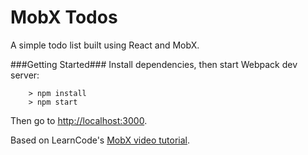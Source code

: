 # MobX Todos

A simple todo list built using React and MobX.

###Getting Started###
Install dependencies, then start Webpack dev server:

```
	> npm install
	> npm start
```

Then go to <http://localhost:3000>.


Based on LearnCode's [MobX video tutorial](https://www.youtube.com/watch?v=_q50BXqkAfI).
